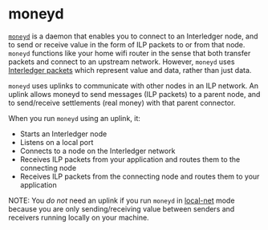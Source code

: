 # moneyd
[`moneyd`](https://github.com/interledgerjs/moneyd) is a daemon that enables you to connect to an Interledger node, 
and to send or receive value in the form of ILP packets to or from that node. `moneyd` functions like your 
home wifi router in the sense that both transfer packets and connect to an upstream network. However, `moneyd` uses 
[Interledger packets](https://github.com/interledger/rfcs/blob/master/0027-interledger-protocol-4/0027-interledger-protocol-4.md) 
which represent value and data, rather than just data.

`moneyd` uses uplinks to communicate with other nodes in an ILP network. An uplink allows moneyd to send messages 
(ILP packets) to a parent node, and to send/receive settlements (real money) with that parent connector. 

When you run `moneyd` using an uplink, it:
* Starts an Interledger node
* Listens on a local port
* Connects to a node on the Interledger network
* Receives ILP packets from your application and routes them to the connecting node
* Receives ILP packets from the connecting node and routes them to your application
 
NOTE: You *do not* need an uplink if you run `moneyd` in [local-net](https://github.com/interledgerjs/moneyd#local-test-network) 
mode because you are only sending/receiving value between senders and receivers running locally on your machine.